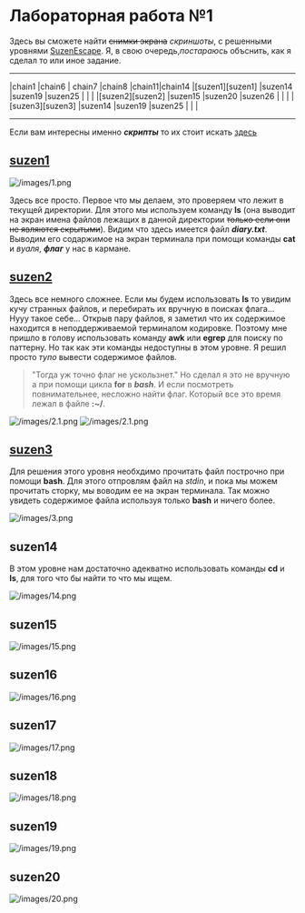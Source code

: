 # Лабораторная работа №1 #

Здесь вы сможете найти ~~снимки экрана~~ *скриншоты*, с решенными уровнями [SuzenEscape](https://github.com/bykvaadm/SuzenEscape). Я, в свою очередь,*постараюсь* объснить, как я сделал то или иное задание.

---

|chain1             |chain6           |   chain7 |chain8  |chain11|chain14
|[suzen1][suzen1]   |suzen14          |suzen19   |suzen25 |       |       |
|[suzen2][suzen2]   |suzen15          |suzen20   |suzen26 |       |       |
|[suzen3][suzen3]   |suzen14          |suzen19   |suzen25 |       |       |

---

Если вам интересны именно ***скрипты*** то их стоит искать [здесь](https://github.com/sergo2048/OS-lab/tree/master/lab3)

## [suzen1](#suzen1) ##

![/images/1.png](https://github.com/sergo2048/OS-lab/blob/master/lab1/images/1.png)

Здесь все просто. Первое что мы делаем, это проверяем что лежит в текущей директории. Для этого мы используем команду **ls** (она выводит на экран имена файлов лежащих в данной директории ~~только если они не являются скрытыми~~). Видим что здесь имеется файл ***diary.txt***. Выводим его содаржимое на экран терминала при помощи команды **cat** и *вуаля*, ***флаг*** у нас в кармане.

## [suzen2](#suzen2) ##

Здесь все немного сложнее. Если мы будем использовать **ls** то увидим кучу странных файлов, и перебирать их вручную в поисках флага... Нууу такое себе... Открыв пару файлов, я заметил что их содержимое находится в неподдерживаемой терминалом кодировке. Поэтому мне пришло в голову использовать команду **awk** или **egrep** для поиску по паттерну. Но так как эти команды недоступны в этом уровне. Я решил просто *тупо* вывести содержимое файлов.
> "Тогда уж точно флаг не ускользнет."
Но сделал я это не вручную а при помощи цикла **for** в ***bash***. И если посмотреть повнимательнее, несложно найти флаг. Который все это время лежал в файле **:~/**.

![/images/2.1.png](https://github.com/sergo2048/OS-lab/blob/master/lab1/images/2.1.png)
![/images/2.1.png](https://github.com/sergo2048/OS-lab/blob/master/lab1/images/2.2.png)

## [suzen3](#suzen3) ##

Для решения этого уровня необхдимо прочитать файл построчно при помощи **bash**. Для этого отпровлям файл на *stdin*, и пока мы можем прочитать сторку, мы воводим ее на экран терминала.
Так можно увидеть содержимое файла используя только **bash** и ничего более.

![/images/3.png](https://github.com/sergo2048/OS-lab/blob/master/lab1/images/3.png)

## suzen14 ##

В этом уровне нам достаточно адекватно использовать команды **cd** и **ls**, для того что бы найти то что мы ищем.

![/images/14.png](https://github.com/sergo2048/OS-lab/blob/master/lab1/images/14.png)

## suzen15 ##

![/images/15.png](https://github.com/sergo2048/OS-lab/blob/master/lab1/images/15.png)

## suzen16 ##

![/images/16.png](https://github.com/sergo2048/OS-lab/blob/master/lab1/images/16.png)

## suzen17 ##

![/images/17.png](https://github.com/sergo2048/OS-lab/blob/master/lab1/images/17.png)

## suzen18 ##

![/images/18.png](https://github.com/sergo2048/OS-lab/blob/master/lab1/images/18.png)

## suzen19 ##

![/images/19.png](https://github.com/sergo2048/OS-lab/blob/master/lab1/images/19.png)

## suzen20 ##

![/images/20.png](https://github.com/sergo2048/OS-lab/blob/master/lab1/images/20.png)

